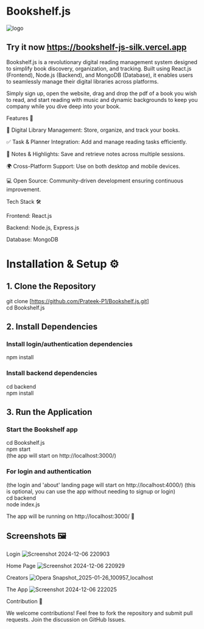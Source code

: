 # Bookshelf.js 

![logo](https://github.com/user-attachments/assets/6606c5ee-2d44-4764-bf36-977b651e2c15)



## Try it now https://bookshelf-js-silk.vercel.app

Bookshelf.js is a revolutionary digital reading management system designed to simplify book discovery, organization, and tracking.
 Built using React.js (Frontend), Node.js (Backend), and MongoDB (Database), it enables users to seamlessly manage their digital libraries across platforms.

 Simply sign up, open the website, drag and drop the pdf of a book you wish to read, and start reading with music and dynamic backgrounds to keep you company while you dive deep into your book.

Features 🚀

📖 Digital Library Management: Store, organize, and track your books.

✅ Task & Planner Integration: Add and manage reading tasks efficiently.

📝 Notes & Highlights: Save and retrieve notes across multiple sessions.

🌍 Cross-Platform Support: Use on both desktop and mobile devices.

💻 Open Source: Community-driven development ensuring continuous improvement.

Tech Stack 🛠️

Frontend: React.js

Backend: Node.js, Express.js

Database: MongoDB

# Installation & Setup ⚙️

## 1. Clone the Repository

git clone [https://github.com/Prateek-P1/Bookshelf.js.git] <br>
cd Bookshelf.js

## 2. Install Dependencies

### Install login/authentication dependencies
npm install

### Install backend dependencies
cd backend <br>
npm install

## 3. Run the Application

### Start the Bookshelf app 
cd Bookshelf.js <br>
npm start <br>
(the app will start on http://localhost:3000/)

### For login and authentication
(the login and 'about' landing page will start on http://localhost:4000/) 
(this is optional, you can use the app without needing to signup or login) <br>
cd backend <br>
node index.js


The app will be running on http://localhost:3000/ 🎉

## Screenshots 🖼️

Login
![Screenshot 2024-12-06 220903](https://github.com/user-attachments/assets/3458fdfd-5326-4a6f-98de-f7b80f63d2d3)

Home Page
![Screenshot 2024-12-06 220929](https://github.com/user-attachments/assets/548c6406-9bbb-44a7-a441-dd6397393e6a)

Creators
![Opera Snapshot_2025-01-26_100957_localhost](https://github.com/user-attachments/assets/f3b90ac9-0eca-4bce-812c-140908013e4d)


The App
![Screenshot 2024-12-06 222025](https://github.com/user-attachments/assets/65ad4a70-f9ad-4d01-850e-73caaec744bf)

Contribution 🤝

We welcome contributions! Feel free to fork the repository and submit pull requests. Join the discussion on GitHub Issues.
